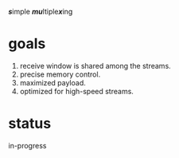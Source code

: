 ***s***imple ***mu***ltiple***x***ing

# goals
1. receive window is shared among the streams.
1. precise memory control.
1. maximized payload.
1. optimized for high-speed streams.

# status
in-progress
